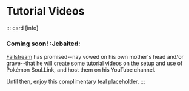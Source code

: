 Tutorial Videos
===============

::: card [info] 
### Coming soon! :Jebaited: ###

[Failstream](https://twitch.tv/failstream) has promised--nay vowed on his own mother's head and/or grave--that he will create some tutorial videos on the setup and use of Pokémon Soul.Link, and host them on his YouTube channel.

Until then, enjoy this complimentary teal placeholder.
:::
